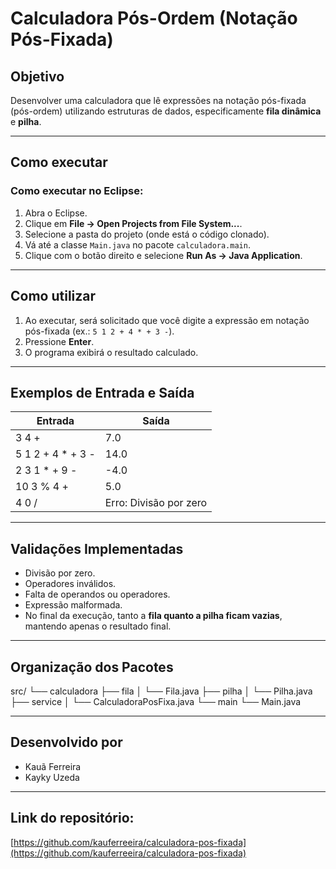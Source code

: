 # Calculadora Pós-Ordem (Notação Pós-Fixada)

## Objetivo
Desenvolver uma calculadora que lê expressões na notação pós-fixada (pós-ordem) utilizando estruturas de dados, especificamente **fila dinâmica** e **pilha**.

---

## Como executar

### Como executar no Eclipse:
1. Abra o Eclipse.
2. Clique em **File → Open Projects from File System...**.
3. Selecione a pasta do projeto (onde está o código clonado).
4. Vá até a classe `Main.java` no pacote `calculadora.main`.
5. Clique com o botão direito e selecione **Run As → Java Application**.

---

## Como utilizar

1. Ao executar, será solicitado que você digite a expressão em notação pós-fixada (ex.: `5 1 2 + 4 * + 3 -`).
2. Pressione **Enter**.
3. O programa exibirá o resultado calculado.

---

## Exemplos de Entrada e Saída

| Entrada              | Saída  |
|----------------------|--------|
| 3 4 +                | 7.0    |
| 5 1 2 + 4 * + 3 -    | 14.0   |
| 2 3 1 * + 9 -        | -4.0   |
| 10 3 % 4 +           | 5.0    |
| 4 0 /                | Erro: Divisão por zero |

---

## Validações Implementadas
-  Divisão por zero.
-  Operadores inválidos.
-  Falta de operandos ou operadores.
-  Expressão malformada.
-  No final da execução, tanto a **fila quanto a pilha ficam vazias**, mantendo apenas o resultado final.

---

## Organização dos Pacotes
src/
└── calculadora
├── fila
│ └── Fila.java
├── pilha
│ └── Pilha.java
├── service
│ └── CalculadoraPosFixa.java
└── main
└── Main.java

---

##  Desenvolvido por
- Kauã Ferreira
- Kayky Uzeda  

---

## Link do repositório:
[https://github.com/kauferreeira/calculadora-pos-fixada](https://github.com/kauferreeira/calculadora-pos-fixada)
